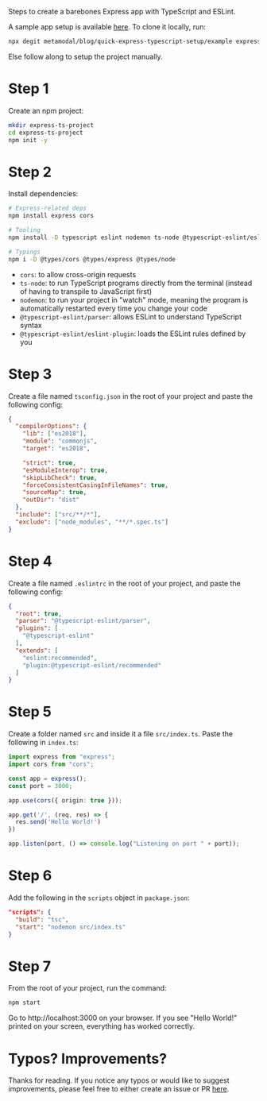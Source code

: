 Steps to create a barebones Express app with TypeScript and ESLint.

A sample app setup is available [here](https://github.com/metamodal/blog/tree/master/quick-express-typescript-setup/example). To clone it locally, run:

```sh
npx degit metamodal/blog/quick-express-typescript-setup/example express-ts-project
```

Else follow along to setup the project manually.

# Step 1
Create an npm project:
```sh
mkdir express-ts-project
cd express-ts-project
npm init -y
```

# Step 2
Install dependencies:
```sh
# Express-related deps
npm install express cors

# Tooling
npm install -D typescript eslint nodemon ts-node @typescript-eslint/eslint-plugin @typescript-eslint/parser

# Typings
npm i -D @types/cors @types/express @types/node
```
- `cors`: to allow cross-origin requests
- `ts-node`: to run TypeScript programs directly from the terminal (instead of having to transpile to JavaScript first)
- `nodemon`: to run your project in "watch" mode, meaning the program is automatically restarted every time you change your code
- `@typescript-eslint/parser`: allows ESLint to understand TypeScript syntax
- `@typescript-eslint/eslint-plugin`: loads the ESLint rules defined by you

# Step 3
Create a file named `tsconfig.json` in the root of your project and paste the following config:

```json
{
  "compilerOptions": {
    "lib": ["es2018"],
    "module": "commonjs",
    "target": "es2018",

    "strict": true,
    "esModuleInterop": true,
    "skipLibCheck": true,
    "forceConsistentCasingInFileNames": true,
    "sourceMap": true,
    "outDir": "dist"
  },
  "include": ["src/**/*"],
  "exclude": ["node_modules", "**/*.spec.ts"]
}
```

# Step 4
Create a file named `.eslintrc` in the root of your project, and paste the following config:
```json
{
  "root": true,
  "parser": "@typescript-eslint/parser",
  "plugins": [
    "@typescript-eslint"
  ],
  "extends": [
    "eslint:recommended",
    "plugin:@typescript-eslint/recommended"
  ]
}
```

# Step 5
Create a folder named `src` and inside it a file `src/index.ts`. Paste the following in `index.ts`:
```ts
import express from "express";
import cors from "cors";

const app = express();
const port = 3000;

app.use(cors({ origin: true }));

app.get('/', (req, res) => {
  res.send('Hello World!')
})

app.listen(port, () => console.log("Listening on port " + port));
```

# Step 6
Add the following in the `scripts` object in `package.json`:
```json
"scripts": {
  "build": "tsc",
  "start": "nodemon src/index.ts"
}
```

# Step 7
From the root of your project, run the command:
```sh
npm start
```
Go to http://localhost:3000 on your browser. If you see "Hello World!" printed on your screen, everything has worked correctly.

# Typos? Improvements?
Thanks for reading. If you notice any typos or would like to suggest improvements, please feel free to either create an issue or PR [here](https://github.com/metamodal/blog/blob/master/quick-express-typescript-setup/quick-express-typescript-setup.md).